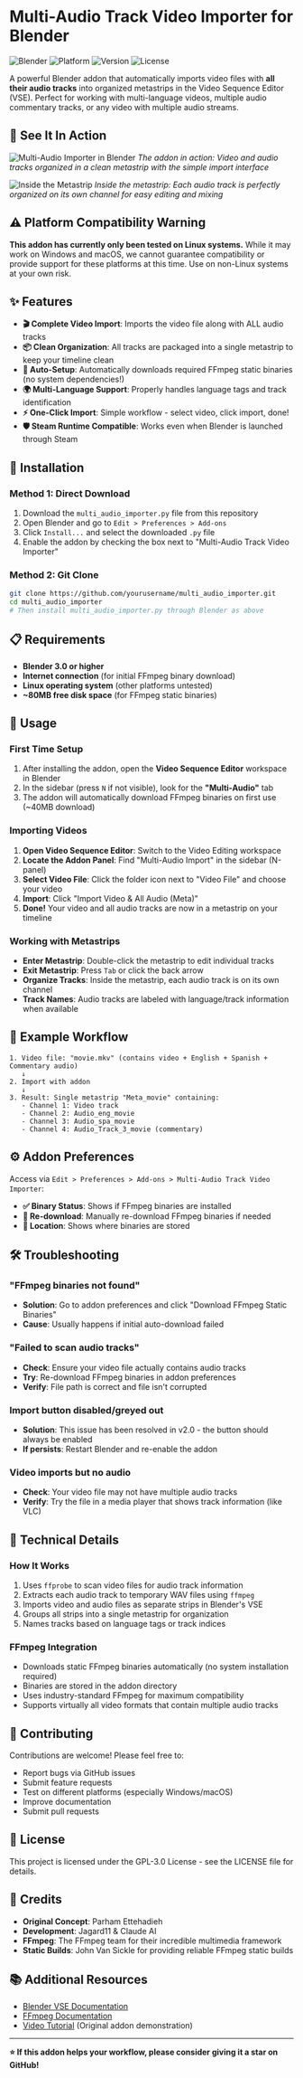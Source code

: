 # Multi-Audio Track Video Importer for Blender

![Blender](https://img.shields.io/badge/Blender-3.0%2B-orange)
![Platform](https://img.shields.io/badge/Platform-Linux-blue)
![Version](https://img.shields.io/badge/Version-2.0-green)
![License](https://img.shields.io/badge/License-GPL--3.0-red)

A powerful Blender addon that automatically imports video files with **all their audio tracks** into organized metastrips in the Video Sequence Editor (VSE). Perfect for working with multi-language videos, multiple audio commentary tracks, or any video with multiple audio streams.

## 📸 See It In Action

![Multi-Audio Importer in Blender](screenshots/blender-multi-audio-demo.png)
*The addon in action: Video and audio tracks organized in a clean metastrip with the simple import interface*

![Inside the Metastrip](screenshots/blender-metastrip-inside.png)
*Inside the metastrip: Each audio track is perfectly organized on its own channel for easy editing and mixing*

## ⚠️ Platform Compatibility Warning

**This addon has currently only been tested on Linux systems.** While it may work on Windows and macOS, we cannot guarantee compatibility or provide support for these platforms at this time. Use on non-Linux systems at your own risk.

## ✨ Features

- **🎬 Complete Video Import**: Imports the video file along with ALL audio tracks
- **📦 Clean Organization**: All tracks are packaged into a single metastrip to keep your timeline clean  
- **🔄 Auto-Setup**: Automatically downloads required FFmpeg static binaries (no system dependencies!)
- **🌍 Multi-Language Support**: Properly handles language tags and track identification
- **⚡ One-Click Import**: Simple workflow - select video, click import, done!
- **🛡️ Steam Runtime Compatible**: Works even when Blender is launched through Steam

## 🚀 Installation

### Method 1: Direct Download
1. Download the `multi_audio_importer.py` file from this repository
2. Open Blender and go to `Edit > Preferences > Add-ons`
3. Click `Install...` and select the downloaded `.py` file
4. Enable the addon by checking the box next to "Multi-Audio Track Video Importer"

### Method 2: Git Clone
```bash
git clone https://github.com/yourusername/multi_audio_importer.git
cd multi_audio_importer
# Then install multi_audio_importer.py through Blender as above
```

## 📋 Requirements

- **Blender 3.0 or higher**
- **Internet connection** (for initial FFmpeg binary download)
- **Linux operating system** (other platforms untested)
- **~80MB free disk space** (for FFmpeg static binaries)

## 🎯 Usage

### First Time Setup
1. After installing the addon, open the **Video Sequence Editor** workspace in Blender
2. In the sidebar (press `N` if not visible), look for the **"Multi-Audio"** tab
3. The addon will automatically download FFmpeg binaries on first use (~40MB download)

### Importing Videos
1. **Open Video Sequence Editor**: Switch to the Video Editing workspace
2. **Locate the Addon Panel**: Find "Multi-Audio Import" in the sidebar (N-panel)
3. **Select Video File**: Click the folder icon next to "Video File" and choose your video
4. **Import**: Click "Import Video & All Audio (Meta)" 
5. **Done!** Your video and all audio tracks are now in a metastrip on your timeline

### Working with Metastrips
- **Enter Metastrip**: Double-click the metastrip to edit individual tracks
- **Exit Metastrip**: Press `Tab` or click the back arrow
- **Organize Tracks**: Inside the metastrip, each audio track is on its own channel
- **Track Names**: Audio tracks are labeled with language/track information when available

## 🎨 Example Workflow

```
1. Video file: "movie.mkv" (contains video + English + Spanish + Commentary audio)
   ↓
2. Import with addon
   ↓  
3. Result: Single metastrip "Meta_movie" containing:
   - Channel 1: Video track
   - Channel 2: Audio_eng_movie  
   - Channel 3: Audio_spa_movie
   - Channel 4: Audio_Track_3_movie (commentary)
```

## ⚙️ Addon Preferences

Access via `Edit > Preferences > Add-ons > Multi-Audio Track Video Importer`:

- **✅ Binary Status**: Shows if FFmpeg binaries are installed
- **🔄 Re-download**: Manually re-download FFmpeg binaries if needed
- **📍 Location**: Shows where binaries are stored

## 🛠️ Troubleshooting

### "FFmpeg binaries not found"
- **Solution**: Go to addon preferences and click "Download FFmpeg Static Binaries"
- **Cause**: Usually happens if initial auto-download failed

### "Failed to scan audio tracks"
- **Check**: Ensure your video file actually contains audio tracks
- **Try**: Re-download FFmpeg binaries in addon preferences
- **Verify**: File path is correct and file isn't corrupted

### Import button disabled/greyed out
- **Solution**: This issue has been resolved in v2.0 - the button should always be enabled
- **If persists**: Restart Blender and re-enable the addon

### Video imports but no audio
- **Check**: Your video file may not have multiple audio tracks
- **Verify**: Try the file in a media player that shows track information (like VLC)

## 🔧 Technical Details

### How It Works
1. Uses `ffprobe` to scan video files for audio track information
2. Extracts each audio track to temporary WAV files using `ffmpeg`  
3. Imports video and audio files as separate strips in Blender's VSE
4. Groups all strips into a single metastrip for organization
5. Names tracks based on language tags or track indices

### FFmpeg Integration
- Downloads static FFmpeg binaries automatically (no system installation required)
- Binaries are stored in the addon directory
- Uses industry-standard FFmpeg for maximum compatibility
- Supports virtually all video formats that contain multiple audio tracks

## 🤝 Contributing

Contributions are welcome! Please feel free to:
- Report bugs via GitHub issues
- Submit feature requests  
- Test on different platforms (especially Windows/macOS)
- Improve documentation
- Submit pull requests

## 📝 License

This project is licensed under the GPL-3.0 License - see the LICENSE file for details.

## 🙏 Credits

- **Original Concept**: Parham Ettehadieh
- **Development**: Jagard11 & Claude AI  
- **FFmpeg**: The FFmpeg team for their incredible multimedia framework
- **Static Builds**: John Van Sickle for providing reliable FFmpeg static builds

## 📚 Additional Resources

- [Blender VSE Documentation](https://docs.blender.org/manual/en/latest/video_editing/index.html)
- [FFmpeg Documentation](https://ffmpeg.org/documentation.html)
- [Video Tutorial](https://youtu.be/ZeXZrap67jk) (Original addon demonstration)

---

**⭐ If this addon helps your workflow, please consider giving it a star on GitHub!**
